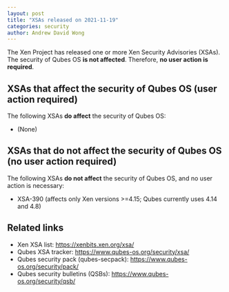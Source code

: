 ```yaml
---
layout: post
title: "XSAs released on 2021-11-19"
categories: security
author: Andrew David Wong
---
```


The Xen Project has released one or more Xen Security Advisories (XSAs).
The security of Qubes OS **is not affected**.
Therefore, **no user action is required**.


XSAs that affect the security of Qubes OS (user action required)
----------------------------------------------------------------

The following XSAs **do affect** the security of Qubes OS:

- (None)


XSAs that do not affect the security of Qubes OS (no user action required)
--------------------------------------------------------------------------

The following XSAs **do not affect** the security of Qubes OS, and no user action is necessary:

- XSA-390 (affects only Xen versions >=4.15; Qubes currently uses 4.14 and 4.8)


Related links
-------------

- Xen XSA list: <https://xenbits.xen.org/xsa/>
- Qubes XSA tracker: <https://www.qubes-os.org/security/xsa/>
- Qubes security pack (qubes-secpack): <https://www.qubes-os.org/security/pack/>
- Qubes security bulletins (QSBs): <https://www.qubes-os.org/security/qsb/>


